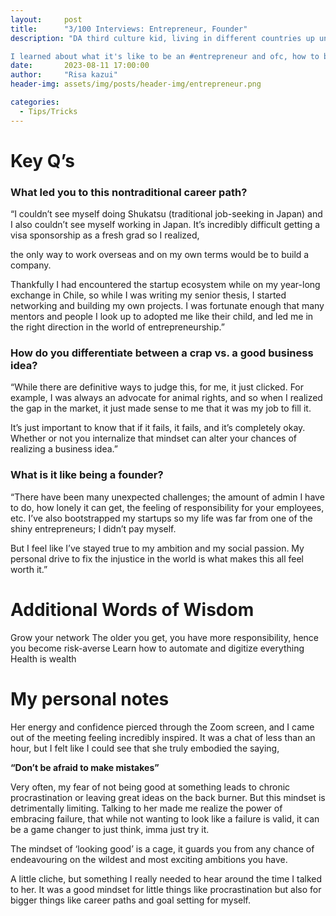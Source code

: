 ```yaml
---
layout:     post
title:      "3/100 Interviews: Entrepreneur, Founder"
description: "DA third culture kid, living in different countries up until college, she took on an untraditional career path as a fresh grad. I had the privilege of witnessing her drive and ambition from afar while in college, appearing frequently on TV and in newspapers for her social activism. After dabbling in the #startup world, she went on to a #venturecapital firm, and is now endeavouring on her own #entrepreneurship journey playing a critical role in enabling quality pet care for all in Latin America. 

I learned about what it's like to be an #entrepreneur and ofc, how to be a #founder."
date:       2023-08-11 17:00:00
author:     "Risa kazui"
header-img: assets/img/posts/header-img/entrepreneur.png

categories:
  - Tips/Tricks
---
```



# Key Q’s

### What led you to this nontraditional career path?

“I couldn’t see myself doing Shukatsu (traditional job-seeking in Japan) and I also couldn’t see myself working in Japan. It’s incredibly difficult getting a visa sponsorship as a fresh grad so I realized,

the only way to work overseas and on my own terms would be to build a company.

Thankfully I had encountered the startup ecosystem while on my year-long exchange in Chile, so while I was writing my senior thesis, I started networking and building my own projects. I was fortunate enough that many mentors and people I look up to adopted me like their child, and led me in the right direction in the world of entrepreneurship.” 


### How do you differentiate between a crap vs. a good business idea?

“While there are definitive ways to judge this, for me, it just clicked. For example, I was always an advocate for animal rights, and so when I realized the gap in the market, it just made sense to me that it was my job to fill it. 

It’s just important to know that if it fails, it fails, and it’s completely okay. Whether or not you internalize that mindset can alter your chances of realizing a business idea.”


### What is it like being a founder?

“There have been many unexpected challenges; the amount of admin I have to do, how lonely it can get, the feeling of responsibility for your employees, etc. I’ve also bootstrapped my startups so my life was far from one of the shiny entrepreneurs; I didn’t pay myself. 

But I feel like I’ve stayed true to my ambition and my social passion. My personal drive to fix the injustice in the world is what makes this all feel worth it.”

# Additional Words of Wisdom
Grow your network
The older you get, you have more responsibility, hence you become risk-averse
Learn how to automate and digitize everything
Health is wealth



# My personal notes
Her energy and confidence pierced through the Zoom screen, and I came out of the meeting feeling incredibly inspired. It was a chat of less than an hour, but I felt like I could see that she truly embodied the saying, 

**“Don’t be afraid to make mistakes”**

Very often, my fear of not being good at something leads to chronic procrastination or leaving great ideas on the back burner. But this mindset is detrimentally limiting. Talking to her made me realize the power of embracing failure, that while not wanting to look like a failure is valid, it can be a game changer to just think, imma just try it. 

The mindset of ‘looking good’ is a cage, it guards you from any chance of endeavouring on the wildest and most exciting ambitions you have. 

A little cliche, but something I really needed to hear around the time I talked to her. It was a good mindset for little things like procrastination but also for bigger things like career paths and goal setting for myself.  
